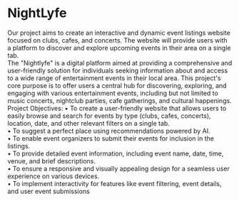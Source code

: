 # NightLyfe
Our project aims to create an interactive and dynamic event listings website  focused on clubs, cafes, and concerts. The website will provide users with a  platform to discover and explore upcoming events in their area on a single tab.
<br>
The "Nightlyfe" is a digital platform aimed at providing a comprehensive and 
user-friendly solution for individuals seeking information about and access to a 
wide range of entertainment events in their local area. This project's core 
purpose is to offer users a central hub for discovering, exploring, and engaging 
with various entertainment events, including but not limited to music concerts, 
nightclub parties, cafe gatherings, and cultural happenings.
<br>
Project Objectives:
• To create a user-friendly website that allows users to easily browse and 
search for events by type (clubs, cafes, concerts), location, date, and 
other relevant filters on a single tab.
<br>
• To suggest a perfect place using recommendations powered by AI.<br>
• To enable event organizers to submit their events for inclusion in the 
listings.<br>
• To provide detailed event information, including event name, date, time, 
venue, and brief descriptions.<br>
• To ensure a responsive and visually appealing design for a seamless user 
experience on various devices.<br>
• To implement interactivity for features like event filtering, event details, 
and user event submissions
